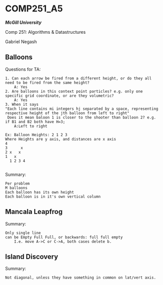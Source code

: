 # COMP251_A5
_**McGill University**_

Comp 251: Algorithms & Datastructures

Gabriel Negash

## Balloons
Questions for TA:
```
1. Can each arrow be fired from a different height, or do they all need to be fired from the same height?
    A: Yes
2. Are balloons in this context point particles? e.g. only one specific grid coordinate, or are they volumetric?
    A: Yes
3. When it says 
"Each line contains mi integers hj separated by a space, representing respective height of the jth balloon from left to right"
 Does it mean baloon 1 is closer to the shooter than balloon 2? e.g. if B1 and B2 both have H=3;
    A:Left to right 

Ex: Balloon Heights: 2 1 2 3
Where Heights are y axis, and distances are x axis
4
3      x
2 x   x  
1   x
  1 2 3 4       


```
Summary:
```
Per problem
M balloons 
Each balloon has its own height
Each balloon is in it's own vertical column
```

## Mancala Leapfrog

Summary:
```
Only single line
can be Empty Full Full, or backwards: full full empty
    I.e. move A->C or C->A, both cases delete b.
```

## Island Discovery

Summary: 
```
Not diagonal, unless they have something in common on lat/vert axis.
```